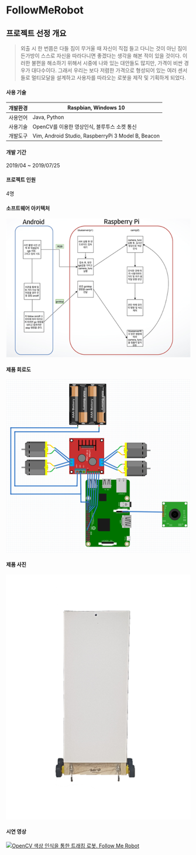 # FollowMeRobot

## 프로젝트 선정 개요

> 외출 시 한 번쯤은 다들 짐이 무거울 때 자신이 직접 들고 다니는 것이 아닌 짐이
든가방이 스스로 자신을 따라다니면 좋겠다는 생각을 해본 적이 있을 것이다. 이
러한 불편을 해소하기 위해서 시중에 나와 있는 대안들도 많지만, 가격이 비싼 경
우가 대다수이다. 그래서 우리는 보다 저렴한 가격으로 형성되어 있는 여러 센서
들로 멀티모달을 설계하고 사용자를 따라오는 로봇을 제작 및 기획하게 되었다.

#### 사용 기술
개발환경 | Raspbian, Windows 10
---- | ---- |
사용언어 | Java, Python
사용기술 | OpenCV를 이용한 영상인식, 블루투스 소켓 통신
개발도구 | Vim, Android Studio, RaspberryPi 3 Model B, Beacon

#### 개발 기간
2019/04 ~ 2019/07/25

#### 프로젝트 인원 
4명

#### 소프트웨어 아키텍처
![img1.png](./img/img1.png)

#### 제품 회로도
![img2.png](./img/img2.png)

#### 제품 사진
![img3.png](./img/img3.png)

#### 시연 영상
[![OpenCV 색상 인식을 통한 트래킹 로봇. Follow Me Robot](https://img.youtube.com/vi/XOmqKmJLV6o/0.jpg)](https://www.youtube.com/watch?v=XOmqKmJLV6o "OpenCV 색상 인식을 통한 트래킹 로봇. Follow Me Robot")
